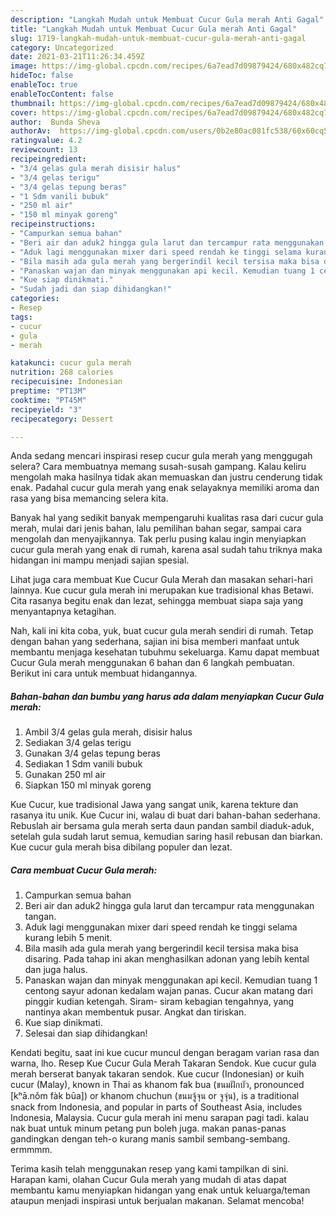 ```yaml
---
description: "Langkah Mudah untuk Membuat Cucur Gula merah Anti Gagal"
title: "Langkah Mudah untuk Membuat Cucur Gula merah Anti Gagal"
slug: 1719-langkah-mudah-untuk-membuat-cucur-gula-merah-anti-gagal
category: Uncategorized
date: 2021-03-21T11:26:34.459Z
image: https://img-global.cpcdn.com/recipes/6a7ead7d09879424/680x482cq70/cucur-gula-merah-foto-resep-utama.jpg
hideToc: false
enableToc: true
enableTocContent: false
thumbnail: https://img-global.cpcdn.com/recipes/6a7ead7d09879424/680x482cq70/cucur-gula-merah-foto-resep-utama.jpg
cover: https://img-global.cpcdn.com/recipes/6a7ead7d09879424/680x482cq70/cucur-gula-merah-foto-resep-utama.jpg
author:  Bunda Sheva
authorAv:  https://img-global.cpcdn.com/users/0b2e80ac081fc538/60x60cq50/avatar.jpg
ratingvalue: 4.2
reviewcount: 13
recipeingredient:
- "3/4 gelas gula merah disisir halus"
- "3/4 gelas terigu"
- "3/4 gelas tepung beras"
- "1 Sdm vanili bubuk"
- "250 ml air"
- "150 ml minyak goreng"
recipeinstructions:
- "Campurkan semua bahan"
- "Beri air dan aduk2 hingga gula larut dan tercampur rata menggunakan tangan."
- "Aduk lagi menggunakan mixer dari speed rendah ke tinggi selama kurang lebih 5 menit."
- "Bila masih ada gula merah yang bergerindil kecil tersisa maka bisa disaring. Pada tahap ini akan menghasilkan adonan yang lebih kental dan juga halus."
- "Panaskan wajan dan minyak menggunakan api kecil. Kemudian tuang 1 centong sayur adonan kedalam wajan panas. Cucur akan matang dari pinggir kudian ketengah. Siram- siram kebagian tengahnya, yang nantinya akan membentuk pusar. Angkat dan tiriskan."
- "Kue siap dinikmati."
- "Sudah jadi dan siap dihidangkan!"
categories:
- Resep
tags:
- cucur
- gula
- merah

katakunci: cucur gula merah 
nutrition: 268 calories
recipecuisine: Indonesian
preptime: "PT13M"
cooktime: "PT45M"
recipeyield: "3"
recipecategory: Dessert

---
```



Anda sedang mencari inspirasi resep cucur gula merah yang menggugah selera? Cara membuatnya memang susah-susah gampang. Kalau keliru mengolah maka hasilnya tidak akan memuaskan dan justru cenderung tidak enak. Padahal cucur gula merah yang enak selayaknya memiliki aroma dan rasa yang bisa memancing selera kita.


Banyak hal yang sedikit banyak mempengaruhi kualitas rasa dari cucur gula merah, mulai dari jenis bahan, lalu pemilihan bahan segar, sampai cara mengolah dan menyajikannya. Tak perlu pusing kalau ingin menyiapkan cucur gula merah yang enak di rumah, karena asal sudah tahu triknya maka hidangan ini mampu menjadi sajian spesial.

Lihat juga cara membuat Kue Cucur Gula Merah dan masakan sehari-hari lainnya. Kue cucur gula merah ini merupakan kue tradisional khas Betawi. Cita rasanya begitu enak dan lezat, sehingga membuat siapa saja yang menyantapnya ketagihan.


Nah, kali ini kita coba, yuk, buat cucur gula merah sendiri di rumah. Tetap dengan bahan yang sederhana, sajian ini bisa memberi manfaat untuk membantu menjaga kesehatan tubuhmu sekeluarga. Kamu dapat membuat Cucur Gula merah menggunakan 6 bahan dan 6 langkah pembuatan. Berikut ini cara untuk membuat hidangannya.

<!--inarticleads1-->

##### Bahan-bahan dan bumbu yang harus ada dalam menyiapkan Cucur Gula merah:

1. Ambil 3/4 gelas gula merah, disisir halus
1. Sediakan 3/4 gelas terigu
1. Gunakan 3/4 gelas tepung beras
1. Sediakan 1 Sdm vanili bubuk
1. Gunakan 250 ml air
1. Siapkan 150 ml minyak goreng


Kue Cucur, kue tradisional Jawa yang sangat unik, karena tekture dan rasanya itu unik. Kue Cucur ini, walau di buat dari bahan-bahan sederhana. Rebuslah air bersama gula merah serta daun pandan sambil diaduk-aduk, setelah gula sudah larut semua, kemudian saring hasil rebusan dan biarkan. Kue cucur gula merah bisa dibilang populer dan lezat. 

<!--inarticleads2-->

##### Cara membuat Cucur Gula merah:

1. Campurkan semua bahan
1. Beri air dan aduk2 hingga gula larut dan tercampur rata menggunakan tangan.
1. Aduk lagi menggunakan mixer dari speed rendah ke tinggi selama kurang lebih 5 menit.
1. Bila masih ada gula merah yang bergerindil kecil tersisa maka bisa disaring. Pada tahap ini akan menghasilkan adonan yang lebih kental dan juga halus.
1. Panaskan wajan dan minyak menggunakan api kecil. Kemudian tuang 1 centong sayur adonan kedalam wajan panas. Cucur akan matang dari pinggir kudian ketengah. Siram- siram kebagian tengahnya, yang nantinya akan membentuk pusar. Angkat dan tiriskan.
1. Kue siap dinikmati.
1. Selesai dan siap dihidangkan!

Kendati begitu, saat ini kue cucur muncul dengan beragam varian rasa dan warna, lho. Resep Kue Cucur Gula Merah Takaran Sendok. Kue cucur gula merah berserat banyak takaran sendok. Kue cucur (Indonesian) or kuih cucur (Malay), known in Thai as khanom fak bua (ขนมฝักบัว, pronounced [kʰā.nǒm fàk būa]) or khanom chuchun (ขนมจู้จุน or จูจุ่น), is a traditional snack from Indonesia, and popular in parts of Southeast Asia, includes Indonesia, Malaysia. Cucur gula merah ini menu sarapan pagi tadi. kalau nak buat untuk minum petang pun boleh juga. makan panas-panas gandingkan dengan teh-o kurang manis sambil sembang-sembang. ermmmm. 

Terima kasih telah menggunakan resep yang kami tampilkan di sini. Harapan kami, olahan Cucur Gula merah yang mudah di atas dapat membantu kamu menyiapkan hidangan yang enak untuk keluarga/teman ataupun menjadi inspirasi untuk berjualan makanan. Selamat mencoba!
